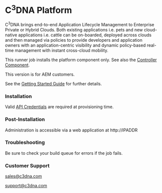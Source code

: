 # C<sup>3</sup>DNA Platform

C<sup>3</sup>DNA brings end-to-end Application Lifecycle Management to
Enterprise Private or Hybrid Clouds. Both existing applications i.e. pets and
new cloud-native applications i.e. cattle can be on-boarded, deployed across
clouds and then managed via policies to provide developers and application
owners with an application-centric visibility and dynamic policy-based real-time
management with instant cross-cloud mobility.

This runner job installs the platform component only. See also the [Controller Component][c3dna-controller].

This version is for AEM customers.

See the [Getting Started Guide][guide] for further details.

### Installation

Valid [API Credentials][API] are required at provisioning time.


### Post-Installation

Administration is accessible via a web application at http://IPADDR

### Troubleshooting

Be sure to check your build queue for errors if the job fails.

### Customer Support

sales@c3dna.com

support@c3dna.com


[guide]: https://www.ctl.io/knowledge-base/ecosystem-partners/marketplace-guides/getting-started-with-c3dna-appliance/
[c3dna-controller]: https://runner.ctl.io/product/bd967fd2-1fb5-4d8c-8dca-43a753624bcd-c3dna-controller
[API]: https://control.ctl.io/Organization/api/users "API Users"
